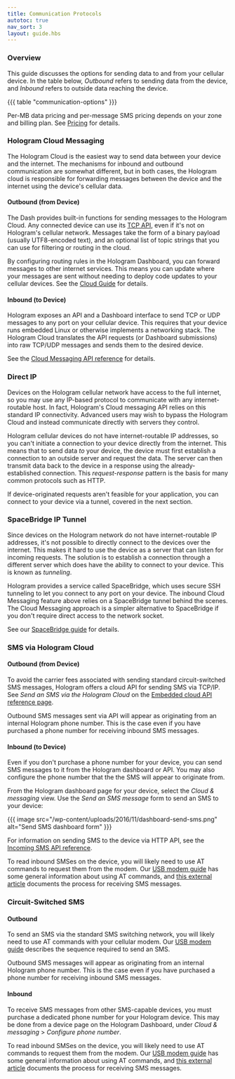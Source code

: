 ```yaml
---
title: Communication Protocols
autotoc: true
nav_sort: 3
layout: guide.hbs
---
```


### Overview

This guide discusses the options for sending data to and from your cellular
device. In the table below, *Outbound* refers to sending data from the device,
and *Inbound* refers to outside data reaching the device.

{{{ table "communication-options" }}}

Per-MB data pricing and per-message SMS pricing depends on your zone and billing
plan. See [Pricing](/pricing/) for details.

### Hologram Cloud Messaging

The Hologram Cloud is the easiest way to send data between your device and the
internet. The mechanisms for inbound and outbound communication are somewhat different,
but in both cases, the Hologram cloud is responsible for forwarding messages
between the device and the internet using the device's cellular data.

#### Outbound (from Device)

The Dash provides built-in functions for sending messages to the Hologram Cloud.
Any connected device can use its [TCP API](/docs/reference/cloud/embedded), even 
if it's not on Hologram's cellular network. Messages take the form of a binary
payload (usually UTF8-encoded text), and an optional list of topic strings that
you can use for filtering or routing in the cloud.

By configuring routing rules in the Hologram Dashboard, you can forward messages
to other internet services. This means you can update where your
messages are sent without needing to deploy code updates to your
cellular devices. See the [Cloud Guide](/docs/guide/cloud/overview/) for
details.

#### Inbound (to Device)

Hologram exposes an API and a Dashboard interface to send TCP or UDP messages to
any port on your cellular device. This requires that your device runs embedded 
Linux or otherwise implements a networking stack. The Hologram Cloud
translates the API requests (or Dashboard submissions) into raw TCP/UDP messages
and sends them to the desired device.

See the [Cloud Messaging API reference](/docs/reference/cloud/http/#) for
details.

### Direct IP

Devices on the Hologram cellular network have access to the full internet, so
you may use any IP-based protocol to communicate with any internet-routable
host. In fact, Hologram's Cloud messaging API relies on this standard IP 
connectivity. Advanced users may wish to bypass the Hologram Cloud and instead
communicate directly with servers they control.

Hologram cellular devices do not have internet-routable IP addresses, so you can't initiate a
connection to your device directly from the internet. This means that to send
data *to* your device, the device must first establish a connection to an outside
server and request the data. The server can then transmit data back to the
device in a response using the already-established connection. This *request-response* 
pattern is the basis for many common protocols such as HTTP.

If device-originated requests aren't feasible for your application, you can
connect to your device via a tunnel, covered in the next section.

### SpaceBridge IP Tunnel

Since devices on the Hologram network do not have internet-routable IP
addresses, it's not possible to directly connect to the devices over the
internet. This makes it hard to use the device as a server that can listen for
incoming requests.
The solution is to establish a connection through a different server which does
have the ability to connect to your device. This is known as *tunneling*.

Hologram provides a service called SpaceBridge, which uses secure SSH tunneling
to let you connect to any port on your device. The inbound Cloud Messaging
feature above relies on a SpaceBridge tunnel behind the scenes. The Cloud
Messaging approach is a simpler alternative to SpaceBridge if you don't require
direct access to the network socket.

See our [SpaceBridge
guide](/docs/guide/cloud/spacebridge-tunnel/) for details.


### SMS via Hologram Cloud

#### Outbound (from Device)

To avoid the carrier fees associated with sending standard circuit-switched SMS
messages, Hologram offers a cloud API for sending SMS via TCP/IP. See *Send an
SMS via the Hologram Cloud* on the [Embedded cloud API reference
page](/docs/reference/cloud/embedded/).

Outbound SMS messages sent via API will appear as originating from an internal
Hologram phone number. This is the case even if you have purchased a phone
number for receiving inbound SMS messages.

#### Inbound (to Device)

Even if you don't purchase a phone number for your device, you can send SMS
messages to it from the Hologram dashboard or API. You may also configure the
phone number that the the SMS will appear to originate from.

From the Hologram dashboard page for your device, select the *Cloud & messaging*
view. Use the *Send an SMS message* form to send an SMS to your device:

{{{ image src="/wp-content/uploads/2016/11/dashboard-send-sms.png"
                   alt="Send SMS dashboard form" }}}

For information on sending SMS to the device via HTTP API, see the [Incoming SMS
API reference](https://hologram.io/docs/reference/cloud/http#/reference/hologram-cloud/sms/send-sms-to-a-device).

To read inbound SMSes on the device, you will likely need to use AT commands to
request them from the modem. Our [USB modem guide](/docs/guide/connect/usb-modem/) has
some general information about using AT commands, and [this external
article](http://www.smssolutions.net/tutorials/gsm/receivesmsat/) documents the
process for receiving SMS messages.

### Circuit-Switched SMS

#### Outbound

To send an SMS via the standard SMS switching network, you will likely need to
use AT commands with your cellular modem. Our [USB
modem guide](/docs/guide/connect/usb-modem/) describes the sequence required to send an
SMS.

Outbound SMS messages will appear as originating from an internal
Hologram phone number. This is the case even if you have purchased a phone
number for receiving inbound SMS messages.

#### Inbound

To receive SMS messages from other SMS-capable devices, you must purchase a
dedicated phone number for your Hologram device. This may be done from a
device page on the Hologram Dashboard, under *Cloud & messaging* > *Configure
phone number*.

To read inbound SMSes on the device, you will likely need to use AT commands to
request them from the modem. Our [USB modem guide](/docs/guide/connect/usb-modem/) has
some general information about using AT commands, and [this external
article](http://www.smssolutions.net/tutorials/gsm/receivesmsat/) documents the
process for receiving SMS messages.


